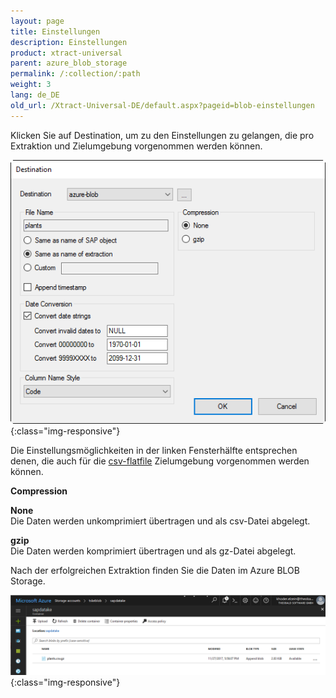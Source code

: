 ```yaml
---
layout: page
title: Einstellungen
description: Einstellungen
product: xtract-universal
parent: azure_blob_storage
permalink: /:collection/:path
weight: 3
lang: de_DE
old_url: /Xtract-Universal-DE/default.aspx?pageid=blob-einstellungen
---
```


Klicken Sie auf Destination, um zu den Einstellungen zu gelangen, die pro Extraktion und Zielumgebung vorgenommen werden können.

![xu-azure-blob-con-03](/img/content/xu-azure-blob-con-03.png){:class="img-responsive"}

Die Einstellungsmöglichkeiten in der linken Fensterhälfte entsprechen denen, die auch für die [csv-flatfile]() Zielumgebung vorgenommen werden können.

**Compression**

**None**<br>
Die Daten werden unkomprimiert übertragen und als csv-Datei abgelegt.

**gzip**<br>
Die Daten werden komprimiert übertragen und  als gz-Datei abgelegt. 

Nach der erfolgreichen Extraktion finden Sie die Daten im Azure BLOB Storage.

![azure-blob-file-gz](/img/content/azure-blob-file-gz.png){:class="img-responsive"}

